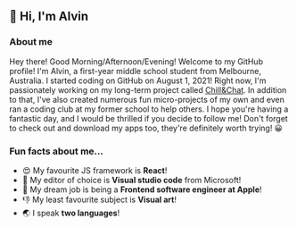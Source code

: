 ## 👋 Hi, I'm Alvin

### About me
Hey there! Good Morning/Afternoon/Evening!
Welcome to my GitHub profile! I'm Alvin, a first-year middle school student from Melbourne, Australia. I started coding on GitHub on August 1, 2021! Right now, I'm passionately working on my long-term project called [Chill&Chat](https://chillandchat-mobile.web.app/). In addition to that, I've also created numerous fun micro-projects of my own and even ran a coding club at my former school to help others. I hope you're having a fantastic day, and I would be thrilled if you decide to follow me! Don't forget to check out and download my apps too, they're definitely worth trying! 😀

### Fun facts about me...
- 😍 My favourite JS framework is **React**!
- 📝 My editor of choice is **Visual studio code** from Microsoft!
- 💭 My dream job is being a **Frontend software engineer at Apple**!
- 👎 My least favourite subject is **Visual art**!
- 🌏 I speak **two languages**!

